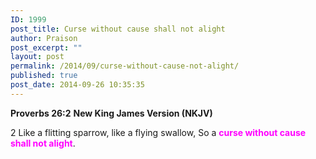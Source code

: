 ```yaml
---
ID: 1999
post_title: Curse without cause shall not alight
author: Praison
post_excerpt: ""
layout: post
permalink: /2014/09/curse-without-cause-not-alight/
published: true
post_date: 2014-09-26 10:35:35
---
```

<strong>Proverbs 26:2</strong>
<strong> New King James Version (NKJV)</strong>

2 Like a flitting sparrow, like a flying swallow,
So a <span style="color: #ff00ff;"><strong>curse without cause shall not alight</strong></span>.